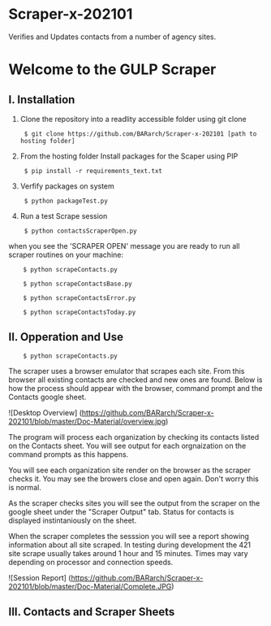 # Scraper-x-202101
Verifies and Updates contacts from a number of agency sites.

# Welcome to the GULP Scraper

## I.  Installation 



1. Clone the repository into a readlity accessible folder using git clone
      
        $ git clone https://github.com/BARarch/Scraper-x-202101 [path to hosting folder]

2. From the hosting folder Install packages for the Scaper using PIP
  
        $ pip install -r requirements_text.txt
        
3. Verfify packages on system
  
        $ python packageTest.py
        
4. Run a test Scrape session
  
        $ python contactsScraperOpen.py
        
when you see the 'SCRAPER OPEN' message you are ready to run all scraper routines on your machine:

        $ python scrapeContacts.py
        
        $ python scrapeContactsBase.py
        
        $ python scrapeContactsError.py
        
        $ python scrapeContactsToday.py
  
  
  
## II.   Opperation and Use

        $ python scrapeContacts.py

The scraper uses a browser emulator that scrapes each site.  From this browser all existing contacts are checked and new ones are found. Below is how the process should appear with the browser, command prompt and the Contacts google sheet.

![Desktop Overview] (https://github.com/BARarch/Scraper-x-202101/blob/master/Doc-Material/overview.jpg)

The program will process each organization by checking its contacts listed on the Contacts sheet.  You will see output for each orgnaization on the command prompts as this happens.

You will see each organization site render on the browser as the scraper checks it.  You may see the browers close and open again.  Don't worry this is normal.

As the scraper checks sites you will see the output from the scraper on the google sheet under the "Scraper Output" tab.  Status for contacts is displayed instintaniously on the sheet.

When the scraper completes the sesssion you will see a report showing information about all site scraped.  In testing during development the 421 site scrape usually takes around 1 hour and 15 minutes.  Times may vary depending on processor and connection speeds.

![Session Report] (https://github.com/BARarch/Scraper-x-202101/blob/master/Doc-Material/Complete.JPG)

## III.   Contacts and Scraper Sheets

  
        
        
        
